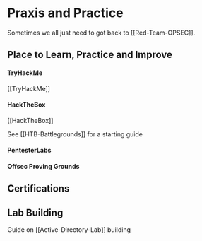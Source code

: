 # Praxis and Practice

Sometimes we all just need to got back to [[Red-Team-OPSEC]].

## Place to Learn, Practice and Improve

#### TryHackMe

[[TryHackMe]]


#### HackTheBox

[[HackTheBox]]

See [[HTB-Battlegrounds]] for a starting guide
#### PentesterLabs
#### Offsec Proving Grounds


## Certifications

## Lab Building

Guide on [[Active-Directory-Lab]] building